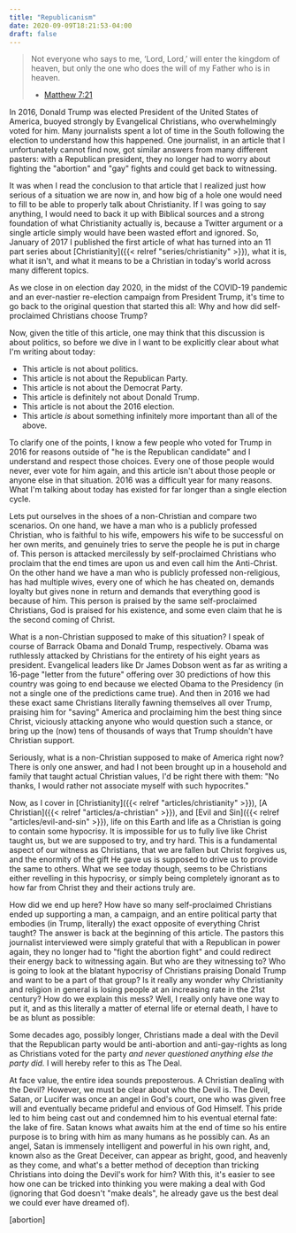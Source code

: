 ```yaml
---
title: "Republicanism"
date: 2020-09-09T18:21:53-04:00
draft: false
---
```


> Not everyone who says to me, ‘Lord, Lord,’ will enter the kingdom of heaven, but only the one who does the will of my Father who is in heaven.
>
> - [Matthew 7:21](https://www.biblegateway.com/passage/?search=Matthew+7&version=NIV)

In 2016, Donald Trump was elected President of the United States of America, buoyed strongly by Evangelical Christians, who overwhelmingly voted for him. Many journalists spent a lot of time in the South following the election to understand how this happened. One journalist, in an article that I unfortunately cannot find now, got similar answers from many different pasters: with a Republican president, they no longer had to worry about fighting the "abortion" and "gay" fights and could get back to witnessing.

It was when I read the conclusion to that article that I realized just how serious of a situation we are now in, and how big of a hole one would need to fill to be able to properly talk about Christianity. If I was going to say anything, I would need to back it up with Biblical sources and a strong foundation of what Christianity actually is, because a Twitter argument or a single article simply would have been wasted effort and ignored. So, January of 2017 I published the first article of what has turned into an 11 part series about [Christianity]({{< relref "series/christianity" >}}), what it is, what it isn't, and what it means to be a Christian in today's world across many different topics.

As we close in on election day 2020, in the midst of the COVID-19 pandemic and an ever-nastier re-election campaign from President Trump, it's time to go back to the original question that started this all: Why and how did self-proclaimed Christians choose Trump?

Now, given the title of this article, one may think that this discussion is about politics, so before we dive in I want to be explicitly clear about what I'm writing about today:

* This article is not about politics.
* This article is not about the Republican Party.
* This article is not about the Democrat Party.
* This article is definitely not about Donald Trump.
* This article is not about the 2016 election.
* This article *is* about something infinitely more important than all of the above.

To clarify one of the points, I know a few people who voted for Trump in 2016 for reasons outside of "he is the Republican candidate" and I understand and respect those choices. Every one of those people would never, ever vote for him again, and this article isn't about those people or anyone else in that situation. 2016 was a difficult year for many reasons. What I'm talking about today has existed for far longer than a single election cycle.

Lets put ourselves in the shoes of a non-Christian and compare two scenarios. On one hand, we have a man who is a publicly professed Christian, who is faithful to his wife, empowers his wife to be successful on her own merits, and genuinely tries to serve the people he is put in charge of. This person is attacked mercilessly by self-proclaimed Christians who proclaim that the end times are upon us and even call him the Anti-Christ. On the other hand we have a man who is publicly professed non-religious, has had multiple wives, every one of which he has cheated on, demands loyalty but gives none in return and demands that everything good is because of him. This person is praised by the same self-proclaimed Christians, God is praised for his existence, and some even claim that he is the second coming of Christ.

What is a non-Christian supposed to make of this situation? I speak of course of Barrack Obama and Donald Trump, respectively. Obama was ruthlessly attacked by Christians for the entirety of his eight years as president. Evangelical leaders like Dr James Dobson went as far as writing a 16-page "letter from the future" offering over 30 predictions of how this country was going to end because we elected Obama to the Presidency (in not a single one of the predictions came true). And then in 2016 we had these exact same Christians literally fawning themselves all over Trump, praising him for "saving" America and proclaiming him the best thing since Christ, viciously attacking anyone who would question such a stance, or bring up the (now) tens of thousands of ways that Trump shouldn't have Christian support.

Seriously, what is a non-Christian supposed to make of America right now? There is only one answer, and had I not been brought up in a household and family that taught actual Christian values, I'd be right there with them: "No thanks, I would rather not associate myself with such hypocrites."

Now, as I cover in [Christianity]({{< relref "articles/christianity" >}}), [A Christian]({{< relref "articles/a-christian" >}}), and [Evil and Sin]({{< relref "articles/evil-and-sin" >}}), life on this Earth and life as a Christian is going to contain some hypocrisy. It is impossible for us to fully live like Christ taught us, but we are supposed to try, and try hard. This is a fundamental aspect of our witness as Christians, that we are fallen but Christ forgives us, and the enormity of the gift He gave us is supposed to drive us to provide the same to others. What we see today though, seems to be Christians either revelling in this hypocrisy, or simply being completely ignorant as to how far from Christ they and their actions truly are.

How did we end up here? How have so many self-proclaimed Christians ended up supporting a man, a campaign, and an entire political party that embodies (in Trump, literally) the exact opposite of everything Christ taught? The answer is back at the beginning of this article. The pastors this journalist interviewed were simply grateful that with a Republican in power again, they no longer had to "fight the abortion fight" and could redirect their energy back to witnessing again. But who are they witnessing to? Who is going to look at the blatant hypocrisy of Christians praising Donald Trump and want to be a part of that group? Is it really any wonder why Christianity and religion in general is losing people at an increasing rate in the 21st century? How do we explain this mess? Well, I really only have one way to put it, and as this literally a matter of eternal life or eternal death, I have to be as blunt as possible:

Some decades ago, possibly longer, Christians made a deal with the Devil that the Republican party would be anti-abortion and anti-gay-rights as long as Christians voted for the party *and never questioned anything else the party did.* I will hereby refer to this as The Deal.

At face value, the entire idea sounds preposterous. A Christian dealing with the Devil? However, we must be clear about who the Devil is. The Devil, Satan, or Lucifer was once an angel in God's court, one who was given free will and eventually became prideful and envious of God Himself. This pride led to him being cast out and condemned him to his eventual eternal fate: the lake of fire. Satan knows what awaits him at the end of time so his entire purpose is to bring with him as many humans as he possibly can. As an angel, Satan is immensely intelligent and powerful in his own right, and, known also as the Great Deceiver, can appear as bright, good, and heavenly as they come, and what's a better method of deception than tricking Christians into doing the Devil's work for him? With this, it's easier to see how one can be tricked into thinking you were making a deal with God (ignoring that God doesn't "make deals", he already gave us the best deal we could ever have dreamed of).

[abortion]
